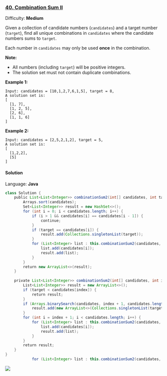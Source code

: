 ### [40\. Combination Sum II](https://leetcode.com/problems/combination-sum-ii/)

Difficulty: **Medium**


Given a collection of candidate numbers (`candidates`) and a target number (`target`), find all unique combinations in `candidates` where the candidate numbers sums to `target`.

Each number in `candidates` may only be used **once** in the combination.

**Note:**

*   All numbers (including `target`) will be positive integers.
*   The solution set must not contain duplicate combinations.

**Example 1:**

```
Input: candidates = [10,1,2,7,6,1,5], target = 8,
A solution set is:
[
  [1, 7],
  [1, 2, 5],
  [2, 6],
  [1, 1, 6]
]
```

**Example 2:**

```
Input: candidates = [2,5,2,1,2], target = 5,
A solution set is:
[
  [1,2,2],
  [5]
]
```


#### Solution

Language: **Java**

```java
class Solution {
    public List<List<Integer>> combinationSum2(int[] candidates, int target) {
        Arrays.sort(candidates);
        Set<List<Integer>> result = new HashSet<>();
        for (int i = 0; i < candidates.length; i++) {
            if (i > 1 && candidates[i] == candidates[i - 1]) {
                continue;
            }
            if (target == candidates[i]) {
                result.add(Collections.singletonList(target));
            }
            for (List<Integer> list : this.combinationSum2(candidates, i, target - candidates[i])) {
                list.add(candidates[i]);
                result.add(list);
            }
        }
        return new ArrayList<>(result);
    }
​
    private List<List<Integer>> combinationSum2(int[] candidates, int index, int target) {
        List<List<Integer>> result = new ArrayList<>();
        if (target < candidates[index]) {
            return result;
        }
        if (Arrays.binarySearch(candidates, index + 1, candidates.length, target) > 0) {
            result.add(new ArrayList<>(Collections.singletonList(target)));
        }
        for (int i = index + 1; i < candidates.length; i++) {
            for (List<Integer> list : this.combinationSum2(candidates, i, target - candidates[i])) {
                list.add(candidates[i]);
                result.add(list);
            }
        }
        return result;
    }
}
            for (List<Integer> list : this.combinationSum2(candidates, i, target - candidates[i])) {
```
![](https://ws3.sinaimg.cn/large/006tKfTcgy1g1bpbuuppkj311a0q6tcn.jpg)